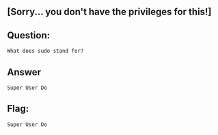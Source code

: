 [Sorry... you don't have the privileges for this!]
---
Question:
---
	What does sudo stand for?

Answer
---
	Super User Do

Flag:
---
	Super User Do